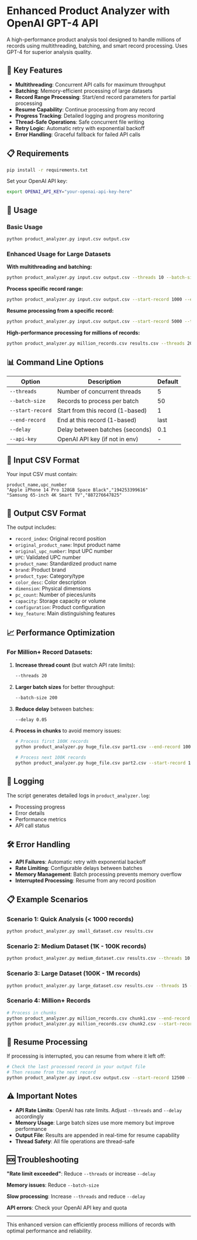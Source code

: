 # Enhanced Product Analyzer with OpenAI GPT-4 API

A high-performance product analysis tool designed to handle millions of records using multithreading, batching, and smart record processing. Uses GPT-4 for superior analysis quality.

## 🚀 Key Features

- **Multithreading**: Concurrent API calls for maximum throughput
- **Batching**: Memory-efficient processing of large datasets  
- **Record Range Processing**: Start/end record parameters for partial processing
- **Resume Capability**: Continue processing from any record
- **Progress Tracking**: Detailed logging and progress monitoring
- **Thread-Safe Operations**: Safe concurrent file writing
- **Retry Logic**: Automatic retry with exponential backoff
- **Error Handling**: Graceful fallback for failed API calls

## 📋 Requirements

```bash
pip install -r requirements.txt
```

Set your OpenAI API key:
```bash
export OPENAI_API_KEY="your-openai-api-key-here"
```

## 🔧 Usage

### Basic Usage
```bash
python product_analyzer.py input.csv output.csv
```

### Enhanced Usage for Large Datasets

**With multithreading and batching:**
```bash
python product_analyzer.py input.csv output.csv --threads 10 --batch-size 100
```

**Process specific record range:**
```bash
python product_analyzer.py input.csv output.csv --start-record 1000 --end-record 2000
```

**Resume processing from a specific record:**
```bash
python product_analyzer.py input.csv output.csv --start-record 5000 --threads 5
```

**High-performance processing for millions of records:**
```bash
python product_analyzer.py million_records.csv results.csv --threads 20 --batch-size 200 --delay 0.05
```

## 📊 Command Line Options

| Option | Description | Default |
|--------|-------------|---------|
| `--threads` | Number of concurrent threads | 5 |
| `--batch-size` | Records to process per batch | 50 |
| `--start-record` | Start from this record (1-based) | 1 |
| `--end-record` | End at this record (1-based) | last |
| `--delay` | Delay between batches (seconds) | 0.1 |
| `--api-key` | OpenAI API key (if not in env) | - |

## 📁 Input CSV Format

Your input CSV must contain:
```csv
product_name,upc_number
"Apple iPhone 14 Pro 128GB Space Black","194253399616"
"Samsung 65-inch 4K Smart TV","887276647825"
```

## 📄 Output CSV Format

The output includes:
- `record_index`: Original record position
- `original_product_name`: Input product name
- `original_upc_number`: Input UPC number
- `UPC`: Validated UPC number
- `product_name`: Standardized product name
- `brand`: Product brand
- `product_type`: Category/type
- `color_desc`: Color description
- `dimension`: Physical dimensions
- `pc_count`: Number of pieces/units
- `capacity`: Storage capacity or volume
- `configuration`: Product configuration
- `key_feature`: Main distinguishing features

## 📈 Performance Optimization

### For Million+ Record Datasets:

1. **Increase thread count** (but watch API rate limits):
   ```bash
   --threads 20
   ```

2. **Larger batch sizes** for better throughput:
   ```bash
   --batch-size 200
   ```

3. **Reduce delay** between batches:
   ```bash
   --delay 0.05
   ```

4. **Process in chunks** to avoid memory issues:
   ```bash
   # Process first 100K records
   python product_analyzer.py huge_file.csv part1.csv --end-record 100000
   
   # Process next 100K records  
   python product_analyzer.py huge_file.csv part2.csv --start-record 100001 --end-record 200000
   ```

## 📝 Logging

The script generates detailed logs in `product_analyzer.log`:
- Processing progress
- Error details
- Performance metrics
- API call status

## 🛠️ Error Handling

- **API Failures**: Automatic retry with exponential backoff
- **Rate Limiting**: Configurable delays between batches
- **Memory Management**: Batch processing prevents memory overflow
- **Interrupted Processing**: Resume from any record position

## 📋 Example Scenarios

### Scenario 1: Quick Analysis (< 1000 records)
```bash
python product_analyzer.py small_dataset.csv results.csv
```

### Scenario 2: Medium Dataset (1K - 100K records)
```bash
python product_analyzer.py medium_dataset.csv results.csv --threads 10 --batch-size 100
```

### Scenario 3: Large Dataset (100K - 1M records)
```bash
python product_analyzer.py large_dataset.csv results.csv --threads 15 --batch-size 150 --delay 0.05
```

### Scenario 4: Million+ Records
```bash
# Process in chunks
python product_analyzer.py million_records.csv chunk1.csv --end-record 500000 --threads 20 --batch-size 200
python product_analyzer.py million_records.csv chunk2.csv --start-record 500001 --threads 20 --batch-size 200
```

## 🔄 Resume Processing

If processing is interrupted, you can resume from where it left off:

```bash
# Check the last processed record in your output file
# Then resume from the next record
python product_analyzer.py input.csv output.csv --start-record 12500 --threads 10
```

## ⚠️ Important Notes

- **API Rate Limits**: OpenAI has rate limits. Adjust `--threads` and `--delay` accordingly
- **Memory Usage**: Large batch sizes use more memory but improve performance
- **Output File**: Results are appended in real-time for resume capability
- **Thread Safety**: All file operations are thread-safe

## 🆘 Troubleshooting

**"Rate limit exceeded"**: Reduce `--threads` or increase `--delay`

**Memory issues**: Reduce `--batch-size`

**Slow processing**: Increase `--threads` and reduce `--delay`

**API errors**: Check your OpenAI API key and quota

---

This enhanced version can efficiently process millions of records with optimal performance and reliability.